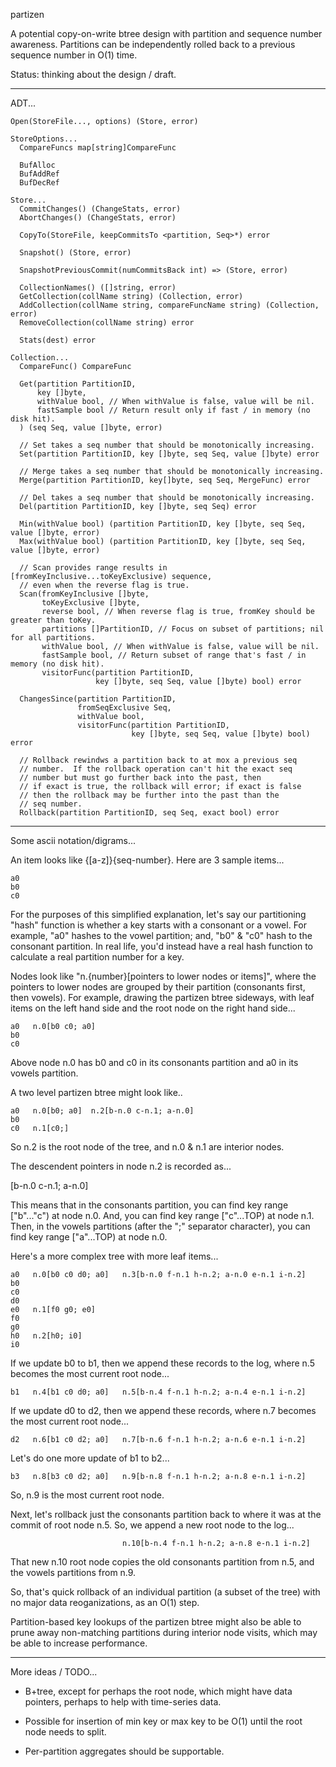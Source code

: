partizen

A potential copy-on-write btree design with partition and sequence
number awareness.  Partitions can be independently rolled back to a
previous sequence number in O(1) time.

Status: thinking about the design / draft.

------------------------------------------------------------
ADT...

    Open(StoreFile..., options) (Store, error)

    StoreOptions...
      CompareFuncs map[string]CompareFunc

      BufAlloc
      BufAddRef
      BufDecRef

    Store...
      CommitChanges() (ChangeStats, error)
      AbortChanges() (ChangeStats, error)

      CopyTo(StoreFile, keepCommitsTo <partition, Seq>*) error

      Snapshot() (Store, error)

      SnapshotPreviousCommit(numCommitsBack int) => (Store, error)

      CollectionNames() ([]string, error)
      GetCollection(collName string) (Collection, error)
      AddCollection(collName string, compareFuncName string) (Collection, error)
      RemoveCollection(collName string) error

      Stats(dest) error

    Collection...
      CompareFunc() CompareFunc

      Get(partition PartitionID,
          key []byte,
          withValue bool, // When withValue is false, value will be nil.
          fastSample bool // Return result only if fast / in memory (no disk hit).
      ) (seq Seq, value []byte, error)

      // Set takes a seq number that should be monotonically increasing.
      Set(partition PartitionID, key []byte, seq Seq, value []byte) error

      // Merge takes a seq number that should be monotonically increasing.
      Merge(partition PartitionID, key[]byte, seq Seq, MergeFunc) error

      // Del takes a seq number that should be monotonically increasing.
      Del(partition PartitionID, key []byte, seq Seq) error

      Min(withValue bool) (partition PartitionID, key []byte, seq Seq, value []byte, error)
      Max(withValue bool) (partition PartitionID, key []byte, seq Seq, value []byte, error)

      // Scan provides range results in [fromKeyInclusive...toKeyExclusive) sequence,
      // even when the reverse flag is true.
      Scan(fromKeyInclusive []byte,
           toKeyExclusive []byte,
           reverse bool, // When reverse flag is true, fromKey should be greater than toKey.
           partitions []PartitionID, // Focus on subset of partitions; nil for all partitions.
           withValue bool, // When withValue is false, value will be nil.
           fastSample bool, // Return subset of range that's fast / in memory (no disk hit).
           visitorFunc(partition PartitionID,
                       key []byte, seq Seq, value []byte) bool) error

      ChangesSince(partition PartitionID,
                   fromSeqExclusive Seq,
                   withValue bool,
                   visitorFunc(partition PartitionID,
                               key []byte, seq Seq, value []byte) bool) error

      // Rollback rewindws a partition back to at mox a previous seq
      // number.  If the rollback operation can't hit the exact seq
      // number but must go further back into the past, then
      // if exact is true, the rollback will error; if exact is false
      // then the rollback may be further into the past than the
      // seq number.
      Rollback(partition PartitionID, seq Seq, exact bool) error

------------------------------------------------------------
Some ascii notation/digrams...

An item looks like {[a-z]}{seq-number}.  Here are 3 sample items...

    a0
    b0
    c0

For the purposes of this simplified explanation, let's say our
partitioning "hash" function is whether a key starts with a consonant
or a vowel.  For example, "a0" hashes to the vowel partition; and,
"b0" & "c0" hash to the consonant partition.  In real life, you'd
instead have a real hash function to calculate a real partition number
for a key.

Nodes look like "n.{number}[pointers to lower nodes or items]", where the
pointers to lower nodes are grouped by their partition (consonants
first, then vowels).  For example, drawing the partizen btree
sideways, with leaf items on the left hand side and the root node on
the right hand side...

    a0   n.0[b0 c0; a0]
    b0
    c0

Above node n.0 has b0 and c0 in its consonants partition and a0 in its
vowels partition.

A two level partizen btree might look like..

    a0   n.0[b0; a0]  n.2[b-n.0 c-n.1; a-n.0]
    b0
    c0   n.1[c0;]

So n.2 is the root node of the tree, and n.0 & n.1 are interior nodes.

The descendent pointers in node n.2 is recorded as...

  [b-n.0 c-n.1; a-n.0]

This means that in the consonants partition, you can find key range
["b"..."c") at node n.0.  And, you can find key range ["c"...TOP) at
node n.1.  Then, in the vowels partitions (after the ";" separator
character), you can find key range ["a"...TOP) at node n.0.

Here's a more complex tree with more leaf items...

    a0   n.0[b0 c0 d0; a0]   n.3[b-n.0 f-n.1 h-n.2; a-n.0 e-n.1 i-n.2]
    b0
    c0
    d0
    e0   n.1[f0 g0; e0]
    f0
    g0
    h0   n.2[h0; i0]
    i0

If we update b0 to b1, then we append these records to the log, where
n.5 becomes the most current root node...

    b1   n.4[b1 c0 d0; a0]   n.5[b-n.4 f-n.1 h-n.2; a-n.4 e-n.1 i-n.2]

If we update d0 to d2, then we append these records, where n.7 becomes
the most current root node...

    d2   n.6[b1 c0 d2; a0]   n.7[b-n.6 f-n.1 h-n.2; a-n.6 e-n.1 i-n.2]

Let's do one more update of b1 to b2...

    b3   n.8[b3 c0 d2; a0]   n.9[b-n.8 f-n.1 h-n.2; a-n.8 e-n.1 i-n.2]

So, n.9 is the most current root node.

Next, let's rollback just the consonants partition back to where it
was at the commit of root node n.5.  So, we append a new root node to
the log...

                             n.10[b-n.4 f-n.1 h-n.2; a-n.8 e-n.1 i-n.2]

That new n.10 root node copies the old consonants partition from n.5,
and the vowels partitions from n.9.

So, that's quick rollback of an individual partition (a subset of the
tree) with no major data reoganizations, as an O(1) step.

Partition-based key lookups of the partizen btree might also be able
to prune away non-matching partitions during interior node visits,
which may be able to increase performance.

------------------------------------------------------------
More ideas / TODO...

- B+tree, except for perhaps the root node, which might have data
  pointers, perhaps to help with time-series data.

- Possible for insertion of min key or max key to be O(1) until the
  root node needs to split.

- Per-partition aggregates should be supportable.

